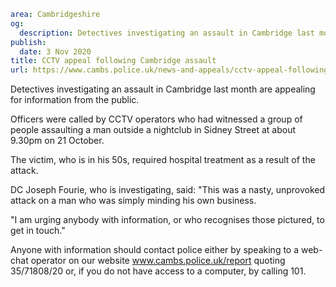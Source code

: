```yaml
area: Cambridgeshire
og:
  description: Detectives investigating an assault in Cambridge last month are appealing for information from the public.
publish:
  date: 3 Nov 2020
title: CCTV appeal following Cambridge assault
url: https://www.cambs.police.uk/news-and-appeals/cctv-appeal-following-cambridge-assault-1
```

Detectives investigating an assault in Cambridge last month are appealing for information from the public.

Officers were called by CCTV operators who had witnessed a group of people assaulting a man outside a nightclub in Sidney Street at about 9.30pm on 21 October.

The victim, who is in his 50s, required hospital treatment as a result of the attack.

DC Joseph Fourie, who is investigating, said: "This was a nasty, unprovoked attack on a man who was simply minding his own business.

"I am urging anybody with information, or who recognises those pictured, to get in touch."

Anyone with information should contact police either by speaking to a web-chat operator on our website www.cambs.police.uk/report quoting 35/71808/20 or, if you do not have access to a computer, by calling 101.
